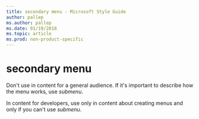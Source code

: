```yaml
---
title: secondary menu - Microsoft Style Guide
author: pallep
ms.author: pallep
ms.date: 01/19/2018
ms.topic: article
ms.prod: non-product-specific
---
```


# secondary menu

Don't use in content for a general audience. If it's important to describe how the menu works, use *submenu*.

In content for developers, use only in content about creating menus and only if you can't use *submenu*. 
